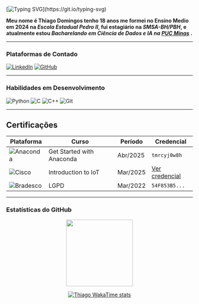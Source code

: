
[![Typing SVG](https://readme-typing-svg.herokuapp.com/?color=58A6FF&size=30&center=true&vCenter=true&width=1000&lines=Welcome+To+My+Profile!)](https://git.io/typing-svg)



**Meu nome é Thiago Domingos tenho 18 anos me formei no Ensino Medio em 2024 na _Escola Estadual Pedro II_, fui estagiário na _SMSA-BH/PBH_, e atualmente estou _Bacharelando em Ciência de Dados e IA na [PUC Minas](https://www.pucminas.br/)_ .**

---

### Plataformas de Contado
[![LinkedIn](https://img.shields.io/badge/LinkedIn-0077B5?style=for-the-badge&logo=linkedin&logoColor=white)](https://www.linkedin.com/in/thiago-domingos-939031287/)
[![GitHub](https://img.shields.io/badge/GitHub-100000?style=for-the-badge&logo=github&logoColor=white)](https://github.com/ThiagoVenturim)


---

###  Habilidades em Desenvolvimento
![Python](https://img.shields.io/badge/Python-14354C?style=for-the-badge&logo=python&logoColor=white)
![C](https://img.shields.io/badge/C-00599C?style=for-the-badge&logo=c&logoColor=white)
![C++](https://img.shields.io/badge/C%2B%2B-00599C?style=for-the-badge&logo=c%2B%2B&logoColor=white)
<img src="https://img.shields.io/badge/Git-F05032?style=for-the-badge&logo=git&logoColor=white" alt="Git"> </div>

---
## Certificações

| Plataforma          | Curso                               | Período      | Credencial |
|---------------------|-------------------------------------|--------------|------------|
| ![Anaconda](https://img.shields.io/badge/Anaconda-44A833?style=for-the-badge&logo=anaconda&logoColor=white) | Get Started with Anaconda | Abr/2025 | `tmrcyj0w8h` |
| ![Cisco](https://img.shields.io/badge/Cisco-1BA0D7?style=for-the-badge&logo=cisco&logoColor=white) | Introduction to IoT | Mar/2025 | [Ver credencial](#) |
| ![Bradesco](https://img.shields.io/badge/Fundação_Bradesco-8A0B0B?style=for-the-badge&logo=book&logoColor=white) | LGPD | Mar/2022 | `54F853B5...` |

---

 ### Estatísticas do GitHub


<div align="center">
  <a href="https://github.com/ThiagoVenturim">
    <img height="180em" src="https://github-readme-activity-graph.vercel.app/graph?username=ThiagoVenturim&theme=react-dark"/>
   
[![Thiago WakaTime stats](https://github-readme-stats.vercel.app/api/wakatime?username=ThiagoVenturim)](https://github.com/ThiagoVenturim)
  </a>
</div>

